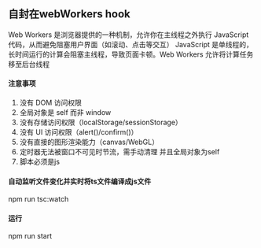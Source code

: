 ## 自封在webWorkers hook

Web Workers 是浏览器提供的一种机制，允许你在主线程之外执行 JavaScript 代码，从而避免阻塞用户界面（如滚动、点击等交互）
JavaScript 是单线程的，长时间运行的计算会阻塞主线程，导致页面卡顿。Web Workers 允许将计算任务移至后台线程

#### 注意事项

 1. 没有 DOM 访问权限
 2. 全局对象是 self 而非 window
 3. 没有存储访问权限（localStorage/sessionStorage）
 4. 没有 UI 访问权限（alert()/confirm()）
 5. 没有直接的图形渲染能力（canvas/WebGL）
 6. 定时器无法被窗口不可见时节流，需手动清理 并且全局对象为self
 7. 脚本必须是js


#### 自动监听文件变化并实时将ts文件编译成js文件

npm run tsc:watch

#### 运行

npm run start